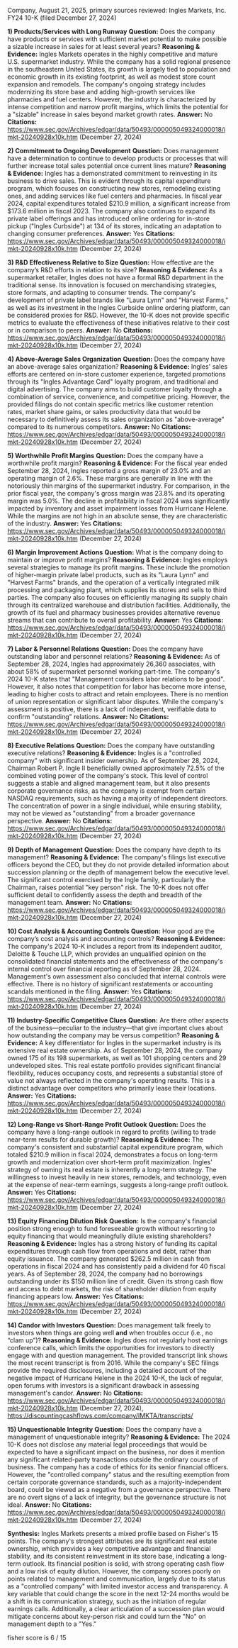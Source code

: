 Company, August 21, 2025, primary sources reviewed: Ingles Markets, Inc. FY24 10-K (filed December 27, 2024)

**1) Products/Services with Long Runway**
**Question:** Does the company have products or services with sufficient market potential to make possible a sizable increase in sales for at least several years?
**Reasoning & Evidence:** Ingles Markets operates in the highly competitive and mature U.S. supermarket industry. While the company has a solid regional presence in the southeastern United States, its growth is largely tied to population and economic growth in its existing footprint, as well as modest store count expansion and remodels. The company's ongoing strategy includes modernizing its store base and adding high-growth services like pharmacies and fuel centers. However, the industry is characterized by intense competition and narrow profit margins, which limits the potential for a "sizable" increase in sales beyond market growth rates.
**Answer:** No
**Citations:** https://www.sec.gov/Archives/edgar/data/50493/000005049324000018/imkt-20240928x10k.htm (December 27, 2024)

**2) Commitment to Ongoing Development**
**Question:** Does management have a determination to continue to develop products or processes that will further increase total sales potential once current lines mature?
**Reasoning & Evidence:** Ingles has a demonstrated commitment to reinvesting in its business to drive sales. This is evident through its capital expenditure program, which focuses on constructing new stores, remodeling existing ones, and adding services like fuel centers and pharmacies. In fiscal year 2024, capital expenditures totaled $210.9 million, a significant increase from $173.6 million in fiscal 2023. The company also continues to expand its private label offerings and has introduced online ordering for in-store pickup ("Ingles Curbside") at 134 of its stores, indicating an adaptation to changing consumer preferences.
**Answer:** Yes
**Citations:** https://www.sec.gov/Archives/edgar/data/50493/000005049324000018/imkt-20240928x10k.htm (December 27, 2024)

**3) R&D Effectiveness Relative to Size**
**Question:** How effective are the company’s R&D efforts in relation to its size?
**Reasoning & Evidence:** As a supermarket retailer, Ingles does not have a formal R&D department in the traditional sense. Its innovation is focused on merchandising strategies, store formats, and adapting to consumer trends. The company's development of private label brands like "Laura Lynn" and "Harvest Farms," as well as its investment in the Ingles Curbside online ordering platform, can be considered proxies for R&D. However, the 10-K does not provide specific metrics to evaluate the effectiveness of these initiatives relative to their cost or in comparison to peers.
**Answer:** No
**Citations:** https://www.sec.gov/Archives/edgar/data/50493/000005049324000018/imkt-20240928x10k.htm (December 27, 2024)

**4) Above-Average Sales Organization**
**Question:** Does the company have an above-average sales organization?
**Reasoning & Evidence:** Ingles' sales efforts are centered on in-store customer experience, targeted promotions through its "Ingles Advantage Card" loyalty program, and traditional and digital advertising. The company aims to build customer loyalty through a combination of service, convenience, and competitive pricing. However, the provided filings do not contain specific metrics like customer retention rates, market share gains, or sales productivity data that would be necessary to definitively assess its sales organization as "above-average" compared to its numerous competitors.
**Answer:** No
**Citations:** https://www.sec.gov/Archives/edgar/data/50493/000005049324000018/imkt-20240928x10k.htm (December 27, 2024)

**5) Worthwhile Profit Margins**
**Question:** Does the company have a worthwhile profit margin?
**Reasoning & Evidence:** For the fiscal year ended September 28, 2024, Ingles reported a gross margin of 23.0% and an operating margin of 2.6%. These margins are generally in line with the notoriously thin margins of the supermarket industry. For comparison, in the prior fiscal year, the company's gross margin was 23.8% and its operating margin was 5.0%. The decline in profitability in fiscal 2024 was significantly impacted by inventory and asset impairment losses from Hurricane Helene. While the margins are not high in an absolute sense, they are characteristic of the industry.
**Answer:** Yes
**Citations:** https://www.sec.gov/Archives/edgar/data/50493/000005049324000018/imkt-20240928x10k.htm (December 27, 2024)

**6) Margin Improvement Actions**
**Question:** What is the company doing to maintain or improve profit margins?
**Reasoning & Evidence:** Ingles employs several strategies to manage its profit margins. These include the promotion of higher-margin private label products, such as its "Laura Lynn" and "Harvest Farms" brands, and the operation of a vertically integrated milk processing and packaging plant, which supplies its stores and sells to third parties. The company also focuses on efficiently managing its supply chain through its centralized warehouse and distribution facilities. Additionally, the growth of its fuel and pharmacy businesses provides alternative revenue streams that can contribute to overall profitability.
**Answer:** Yes
**Citations:** https://www.sec.gov/Archives/edgar/data/50493/000005049324000018/imkt-20240928x10k.htm (December 27, 2024)

**7) Labor & Personnel Relations**
**Question:** Does the company have outstanding labor and personnel relations?
**Reasoning & Evidence:** As of September 28, 2024, Ingles had approximately 26,360 associates, with about 58% of supermarket personnel working part-time. The company's 2024 10-K states that "Management considers labor relations to be good". However, it also notes that competition for labor has become more intense, leading to higher costs to attract and retain employees. There is no mention of union representation or significant labor disputes. While the company's assessment is positive, there is a lack of independent, verifiable data to confirm "outstanding" relations.
**Answer:** No
**Citations:** https://www.sec.gov/Archives/edgar/data/50493/000005049324000018/imkt-20240928x10k.htm (December 27, 2024)

**8) Executive Relations**
**Question:** Does the company have outstanding executive relations?
**Reasoning & Evidence:** Ingles is a "controlled company" with significant insider ownership. As of September 28, 2024, Chairman Robert P. Ingle II beneficially owned approximately 72.5% of the combined voting power of the company's stock. This level of control suggests a stable and aligned management team, but it also presents corporate governance risks, as the company is exempt from certain NASDAQ requirements, such as having a majority of independent directors. The concentration of power in a single individual, while ensuring stability, may not be viewed as "outstanding" from a broader governance perspective.
**Answer:** No
**Citations:** https://www.sec.gov/Archives/edgar/data/50493/000005049324000018/imkt-20240928x10k.htm (December 27, 2024)

**9) Depth of Management**
**Question:** Does the company have depth to its management?
**Reasoning & Evidence:** The company's filings list executive officers beyond the CEO, but they do not provide detailed information about succession planning or the depth of management below the executive level. The significant control exercised by the Ingle family, particularly the Chairman, raises potential "key person" risk. The 10-K does not offer sufficient detail to confidently assess the depth and breadth of the management team.
**Answer:** No
**Citations:** https://www.sec.gov/Archives/edgar/data/50493/000005049324000018/imkt-20240928x10k.htm (December 27, 2024)

**10) Cost Analysis & Accounting Controls**
**Question:** How good are the company’s cost analysis and accounting controls?
**Reasoning & Evidence:** The company's 2024 10-K includes a report from its independent auditor, Deloitte & Touche LLP, which provides an unqualified opinion on the consolidated financial statements and the effectiveness of the company's internal control over financial reporting as of September 28, 2024. Management's own assessment also concluded that internal controls were effective. There is no history of significant restatements or accounting scandals mentioned in the filing.
**Answer:** Yes
**Citations:** https://www.sec.gov/Archives/edgar/data/50493/000005049324000018/imkt-20240928x10k.htm (December 27, 2024)

**11) Industry-Specific Competitive Clues**
**Question:** Are there other aspects of the business—peculiar to the industry—that give important clues about how outstanding the company may be versus competition?
**Reasoning & Evidence:** A key differentiator for Ingles in the supermarket industry is its extensive real estate ownership. As of September 28, 2024, the company owned 175 of its 198 supermarkets, as well as 101 shopping centers and 29 undeveloped sites. This real estate portfolio provides significant financial flexibility, reduces occupancy costs, and represents a substantial store of value not always reflected in the company's operating results. This is a distinct advantage over competitors who primarily lease their locations.
**Answer:** Yes
**Citations:** https://www.sec.gov/Archives/edgar/data/50493/000005049324000018/imkt-20240928x10k.htm (December 27, 2024)

**12) Long-Range vs Short-Range Profit Outlook**
**Question:** Does the company have a long-range outlook in regard to profits (willing to trade near-term results for durable growth)?
**Reasoning & Evidence:** The company's consistent and substantial capital expenditure program, which totaled $210.9 million in fiscal 2024, demonstrates a focus on long-term growth and modernization over short-term profit maximization. Ingles' strategy of owning its real estate is inherently a long-term strategy. The willingness to invest heavily in new stores, remodels, and technology, even at the expense of near-term earnings, suggests a long-range profit outlook.
**Answer:** Yes
**Citations:** https://www.sec.gov/Archives/edgar/data/50493/000005049324000018/imkt-20240928x10k.htm (December 27, 2024)

**13) Equity Financing Dilution Risk**
**Question:** Is the company's financial position strong enough to fund foreseeable growth without resorting to equity financing that would meaningfully dilute existing shareholders?
**Reasoning & Evidence:** Ingles has a strong history of funding its capital expenditures through cash flow from operations and debt, rather than equity issuance. The company generated $262.5 million in cash from operations in fiscal 2024 and has consistently paid a dividend for 40 fiscal years. As of September 28, 2024, the company had no borrowings outstanding under its $150 million line of credit. Given its strong cash flow and access to debt markets, the risk of shareholder dilution from equity financing appears low.
**Answer:** Yes
**Citations:** https://www.sec.gov/Archives/edgar/data/50493/000005049324000018/imkt-20240928x10k.htm (December 27, 2024)

**14) Candor with Investors**
**Question:** Does management talk freely to investors when things are going well **and** when troubles occur (i.e., no “clam up”)?
**Reasoning & Evidence:** Ingles does not regularly host earnings conference calls, which limits the opportunities for investors to directly engage with and question management. The provided transcript link shows the most recent transcript is from 2016. While the company's SEC filings provide the required disclosures, including a detailed account of the negative impact of Hurricane Helene in the 2024 10-K, the lack of regular, open forums with investors is a significant drawback in assessing management's candor.
**Answer:** No
**Citations:** https://www.sec.gov/Archives/edgar/data/50493/000005049324000018/imkt-20240928x10k.htm (December 27, 2024), https://discountingcashflows.com/company/IMKTA/transcripts/

**15) Unquestionable Integrity**
**Question:** Does the company have a management of unquestionable integrity?
**Reasoning & Evidence:** The 2024 10-K does not disclose any material legal proceedings that would be expected to have a significant impact on the business, nor does it mention any significant related-party transactions outside the ordinary course of business. The company has a code of ethics for its senior financial officers. However, the "controlled company" status and the resulting exemption from certain corporate governance standards, such as a majority-independent board, could be viewed as a negative from a governance perspective. There are no overt signs of a lack of integrity, but the governance structure is not ideal.
**Answer:** No
**Citations:** https://www.sec.gov/Archives/edgar/data/50493/000005049324000018/imkt-20240928x10k.htm (December 27, 2024)

**Synthesis:**
Ingles Markets presents a mixed profile based on Fisher's 15 points. The company's strongest attributes are its significant real estate ownership, which provides a key competitive advantage and financial stability, and its consistent reinvestment in its store base, indicating a long-term outlook. Its financial position is solid, with strong operating cash flow and a low risk of equity dilution. However, the company scores poorly on points related to management and communication, largely due to its status as a "controlled company" with limited investor access and transparency. A key variable that could change the score in the next 12-24 months would be a shift in its communication strategy, such as the initiation of regular earnings calls. Additionally, a clear articulation of a succession plan would mitigate concerns about key-person risk and could turn the "No" on management depth to a "Yes."

fisher score is 6 / 15